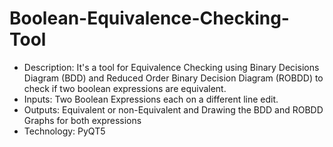 # Boolean-Equivalence-Checking-Tool

- Description: It's a tool for Equivalence Checking using Binary Decisions Diagram (BDD) and Reduced Order Binary Decision Diagram (ROBDD) to check if two boolean expressions are equivalent.
- Inputs: Two Boolean Expressions each on a different line edit.
- Outputs: Equivalent or non-Equivalent and Drawing the BDD and ROBDD Graphs for both expressions
- Technology: PyQT5
